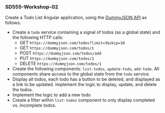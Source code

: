 ### SD555-Workshop-02

Create a Todo List Angular application, using the [DummyJSON API](https://dummyjson.com/docs/todos) as follows:
* Create a `todo` service containing a signal of todos (as a global state) and the following HTTP calls:
  * GET `https://dummyjson.com/todos?limit=3&skip=10`
  * GET `https://dummyjson.com/todos/1`
  * POST `https://dummyjson.com/todos/add`
  * PUT `https://dummyjson.com/todos/1`
  * DELETE `https://dummyjson.com/todos/1`
* Create the following components: `list-todos`, `update-todo`, `add-todo`. All components share access to the global state from the `todo` service.
* Display all todos, each todo has a button to be deleted, and displayed as a link to be updated. Implement the logic to display, update, and delete the todos.
* Implement the logic to add a new todo
* Create a filter within `list-todos` component to only display completed vs. incomplete todos.


